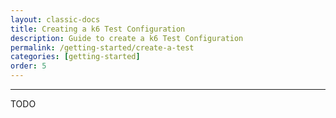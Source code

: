 ```yaml
---
layout: classic-docs
title: Creating a k6 Test Configuration
description: Guide to create a k6 Test Configuration
permalink: /getting-started/create-a-test
categories: [getting-started]
order: 5
---
```


***

TODO
